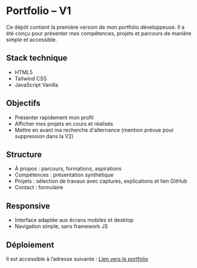 # Portfolio – V1

Ce dépôt contient la première version de mon portfolio développeuse.
Il a été conçu pour présenter mes compétences, projets et parcours de manière simple et accessible.

## Stack technique

* HTML5
* Tailwind CSS
* JavaScript Vanilla

## Objectifs

* Présenter rapidement mon profil
* Afficher mes projets en cours et réalisés
* Mettre en avant ma recherche d'alternance (mention prévue pour suppression dans la V2)

## Structure

* À propos : parcours, formations, aspirations
* Compétences : présentation synthétique
* Projets : sélection de travaux avec captures, explications et lien GitHub
* Contact : formulaire

## Responsive

* Interface adaptée aux écrans mobiles et desktop
* Navigation simple, sans framework JS

## Déploiement

Il est accessible à l’adresse suivante :
[Lien vers le portfolio](https:leaballester.com)
